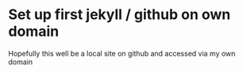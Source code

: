 # Set up first jekyll / github on own domain

Hopefully this well be a local site on github and accessed via my own domain
